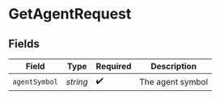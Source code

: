 # GetAgentRequest


## Fields

| Field              | Type               | Required           | Description        |
| ------------------ | ------------------ | ------------------ | ------------------ |
| `agentSymbol`      | *string*           | :heavy_check_mark: | The agent symbol   |